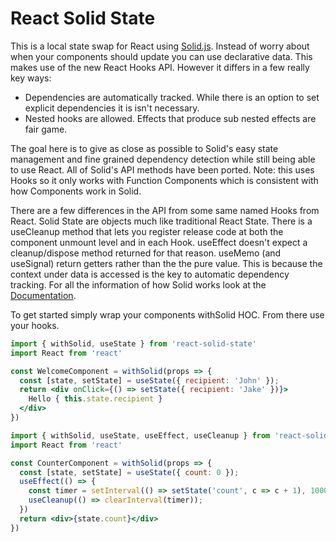 # React Solid State

This is a local state swap for React using [Solid.js](https://github.com/ryansolid/solid). Instead of worry about when your components should update you can use declarative data. This makes use of the new React Hooks API. However it differs in a few really key ways:
- Dependencies are automatically tracked. While there is an option to set explicit dependencies it is isn't necessary.
- Nested hooks are allowed. Effects that produce sub nested effects are fair game.

The goal here is to give as close as possible to Solid's easy state management and fine grained dependency detection while still being able to use React. All of Solid's API methods have been ported. Note: this uses Hooks so it only works with Function Components which is consistent with how Components work in Solid.

There are a few differences in the API from some same named Hooks from React. Solid State are objects much like traditional React State. There is a useCleanup method that lets you register release code at both the component unmount level and in each Hook. useEffect doesn't expect a cleanup/dispose method returned for that reason. useMemo (and useSignal) return getters rather than the the pure value. This is because the context under data is accessed is the key to automatic dependency tracking. For all the information of how Solid works look at the [Documentation](https://github.com/ryansolid/solid).

To get started simply wrap your components withSolid HOC. From there use your hooks.

```jsx
import { withSolid, useState } from 'react-solid-state'
import React from 'react'

const WelcomeComponent = withSolid(props => {
  const [state, setState] = useState({ recipient: 'John' });
  return <div onClick={() => setState({ recipient: 'Jake' })}>
    Hello { this.state.recipient }
  </div>
})
```

```jsx
import { withSolid, useState, useEffect, useCleanup } from 'react-solid-state'
import React from 'react'

const CounterComponent = withSolid(props => {
  const [state, setState] = useState({ count: 0 });
  useEffect(() => {
    const timer = setInterval(() => setState('count', c => c + 1), 1000);
    useCleanup(() => clearInterval(timer));
  })
  return <div>{state.count}</div>
})
```